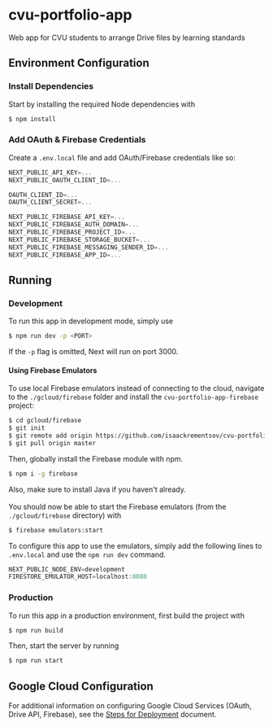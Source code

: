 # cvu-portfolio-app
Web app for CVU students to arrange Drive files by learning standards

## Environment Configuration
### Install Dependencies
Start by installing the required Node dependencies with
```bash
$ npm install
```
### Add OAuth & Firebase Credentials
Create a `.env.local` file and add OAuth/Firebase credentials like so:
```js
NEXT_PUBLIC_API_KEY=...
NEXT_PUBLIC_OAUTH_CLIENT_ID=...

OAUTH_CLIENT_ID=...
OAUTH_CLIENT_SECRET=...

NEXT_PUBLIC_FIREBASE_API_KEY=...
NEXT_PUBLIC_FIREBASE_AUTH_DOMAIN=...
NEXT_PUBLIC_FIREBASE_PROJECT_ID=...
NEXT_PUBLIC_FIREBASE_STORAGE_BUCKET=...
NEXT_PUBLIC_FIREBASE_MESSAGING_SENDER_ID=...
NEXT_PUBLIC_FIREBASE_APP_ID=...

```
## Running
### Development
To run this app in development mode, simply use
```bash
$ npm run dev -p <PORT>
```
If the `-p` flag is omitted, Next will run on port 3000.
#### Using Firebase Emulators
To use local Firebase emulators instead of connecting to the cloud, navigate to the `./gcloud/firebase` folder and install the `cvu-portfolio-app-firebase` project:
```bash
$ cd gcloud/firebase
$ git init
$ git remote add origin https://github.com/isaackrementsov/cvu-portfolio-app-firebase
$ git pull origin master
```
Then, globally install the Firebase module with npm.
```bash
$ npm i -g firebase
```
Also, make sure to install Java if you haven't already.
<br/><br/>
You should now be able to start the Firebase emulators (from the `./gcloud/firebase` directory) with
```bash
$ firebase emulators:start
```
To configure this app to use the emulators, simply add the following lines to `.env.local` and use the `npm run dev` command.
```js
NEXT_PUBLIC_NODE_ENV=development
FIRESTORE_EMULATOR_HOST=localhost:8080
```
### Production
To run this app in a production environment, first build the project with
```bash
$ npm run build
```
Then, start the server by running
```bash
$ npm run start
```
## Google Cloud Configuration
For additional information on configuring Google Cloud Services (OAuth, Drive API, Firebase), see the [Steps for Deployment](https://docs.google.com/document/d/1lO5hX13nfgE7n7jB77veT1LWHkohhYKS02S2xMbb1NA/edit?usp=sharing) document.
